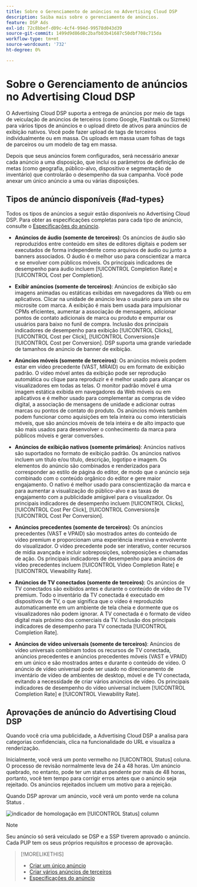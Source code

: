 ```yaml
---
title: Sobre o Gerenciamento de anúncios no Advertising Cloud DSP
description: Saiba mais sobre o gerenciamento de anúncios.
feature: DSP Ads
exl-id: 72c8bbef-d09c-4cf4-994d-99578d043d39
source-git-commit: 1499d9d86d8c2bafb03b41687c50dbf708c715da
workflow-type: tm+mt
source-wordcount: '732'
ht-degree: 0%

---
```


# Sobre o Gerenciamento de anúncios no Advertising Cloud DSP

<!-- add "The Ads View (Dashboard?)" section -->

O Advertising Cloud DSP suporta a entrega de anúncios por meio de tags de veiculação de anúncios de terceiros (como Google, Flashtalk ou Sizmek) para vários tipos de anúncios e o upload direto de ativos para anúncios de exibição nativos. Você pode fazer upload de tags de terceiros individualmente ou em massa. Os uploads em massa usam folhas de tags de parceiros ou um modelo de tag em massa.

<!-- The bulk upload feature requires you to either a) upload DoubleClick and Flashtalking tag sheets or b) download a template, input your tags into the template, and then re-upload the template. -->
<!-- need a list of all supported third-party ad servers; see file in future-tbd folder -->

Depois que seus anúncios forem configurados, será necessário anexar cada anúncio a uma disposição, que inclui os parâmetros de definição de metas (como geografia, público-alvo, dispositivo e segmentação de inventário) que controlarão o desempenho da sua campanha. Você pode anexar um único anúncio a uma ou várias disposições.

## Tipos de anúncio disponíveis {#ad-types}

Todos os tipos de anúncios a seguir estão disponíveis no Advertising Cloud DSP. Para obter as especificações completas para cada tipo de anúncio, consulte o [Especificações do anúncio](ad-specs.md).

* **Anúncios de áudio (somente de terceiros)**: Os anúncios de áudio são reproduzidos entre conteúdo em sites de editores digitais e podem ser executados de forma independente como arquivos de áudio ou junto a banners associados. O áudio é o melhor uso para conscientizar a marca e se envolver com públicos móveis. Os principais indicadores de desempenho para áudio incluem [!UICONTROL Completion Rate] e [!UICONTROL Cost per Completion].

* **Exibir anúncios (somente de terceiros)**: Anúncios de exibição são imagens animadas ou estáticas exibidas em navegadores da Web ou em aplicativos. Clicar na unidade de anúncio leva o usuário para um site ou microsite com marca. A exibição é mais bem usada para impulsionar CPMs eficientes, aumentar a associação de mensagens, adicionar pontos de contato adicionais de marca ou produto e empurrar os usuários para baixo no funil de compra. Inclusão dos principais indicadores de desempenho para exibição [!UICONTROL Clicks], [!UICONTROL Cost per Click], [!UICONTROL Conversions]e [!UICONTROL Cost per Conversion]. DSP suporta uma grande variedade de tamanhos de anúncio de banner de exibição.

* **Anúncios móveis (somente de terceiros)**: Os anúncios móveis podem estar em vídeo precedente (VAST, MRAID) ou em formato de exibição padrão. O vídeo móvel antes da exibição pode ser reprodução automática ou clique para reproduzir e é melhor usado para alcançar os visualizadores em todas as telas. O monitor padrão móvel é uma imagem estática exibida em navegadores da Web móveis ou em aplicativos e é melhor usado para complementar as compras de vídeo digital, a associação de mensagens de unidade e adicionar outras marcas ou pontos de contato do produto. Os anúncios móveis também podem funcionar como aquisições em tela inteira ou como intersticiais móveis, que são anúncios móveis de tela inteira e de alto impacto que são mais usados para desenvolver o conhecimento da marca para públicos móveis e gerar conversões.

* **Anúncios de exibição nativos (somente primários)**: Anúncios nativos são suportados no formato de exibição padrão. Os anúncios nativos incluem um título e/ou título, descrição, logotipo e imagem. Os elementos do anúncio são combinados e renderizados para corresponder ao estilo de página do editor, de modo que o anúncio seja combinado com o conteúdo orgânico do editor e gere maior engajamento. O nativo é melhor usado para conscientização da marca e para aumentar a visualização do público-alvo e as taxas de engajamento com a publicidade amigável para o visualizador. Os principais indicadores de desempenho incluem [!UICONTROL Clicks], [!UICONTROL Cost Per Click], [!UICONTROL Conversions]e [!UICONTROL Cost Per Conversion].

* **Anúncios precedentes (somente de terceiros)**: Os anúncios precedentes (VAST e VPAID) são mostrados antes do conteúdo de vídeo premium e proporcionam uma experiência imersiva e envolvente do visualizador. O vídeo precedente pode ser interativo, conter recursos de mídia avançada e incluir sobreposições, sobreposições e chamadas de ação. Os principais indicadores de desempenho para anúncios de vídeo precedentes incluem [!UICONTROL Video Completion Rate] e [!UICONTROL Viewability Rate].

* **Anúncios de TV conectados (somente de terceiros)**: Os anúncios de TV conectados são exibidos antes e durante o conteúdo de vídeo de TV premium. Todo o inventário da TV conectada é executado em dispositivos de TV, o que significa que o vídeo é reproduzido automaticamente em um ambiente de tela cheia e dormente que os visualizadores não podem ignorar. A TV conectada é o formato de vídeo digital mais próximo dos comerciais da TV. Inclusão dos principais indicadores de desempenho para TV conectada [!UICONTROL Completion Rate].

* **Anúncios de vídeo universais (somente de terceiros)**: Anúncios de vídeo universais combinam todos os recursos de TV conectada, anúncios precedentes e anúncios precedentes móveis (VAST e VPAID) em um único e são mostrados antes e durante o conteúdo de vídeo. O anúncio de vídeo universal pode ser usado no direcionamento de inventário de vídeo de ambientes de desktop, móvel e de TV conectada, evitando a necessidade de criar vários anúncios de vídeo. Os principais indicadores de desempenho do vídeo universal incluem [!UICONTROL Completion Rate] e [!UICONTROL Viewability Rate].

## Aprovações de anúncio do Advertising Cloud DSP

Quando você cria uma publicidade, a Advertising Cloud DSP a analisa para categorias confidenciais, clica na funcionalidade do URL e visualiza a renderização.

Inicialmente, você verá um ponto vermelho no [!UICONTROL Status] coluna. O processo de revisão normalmente leva de 24 a 48 horas. Um anúncio quebrado, no entanto, pode ter um status pendente por mais de 48 horas, portanto, você tem tempo para corrigir erros antes que o anúncio seja rejeitado. Os anúncios rejeitados incluem um motivo para a rejeição.

Quando DSP aprovar um anúncio, você verá um ponto verde na coluna Status .

![indicador de homologação em [!UICONTROL Status] column](/help/dsp/assets/ad-approval-status.png)

>[!NOTE]
>
>Seu anúncio só será veiculado se DSP e a SSP tiverem aprovado o anúncio. Cada PUP tem os seus próprios requisitos e processo de aprovação.

>[!MORELIKETHIS]
>
>* [Criar um único anúncio](ad-create.md)
>* [Criar vários anúncios de terceiros](ad-create-multiple.md)
>* [Especificações do anúncio](ad-specs.md)

